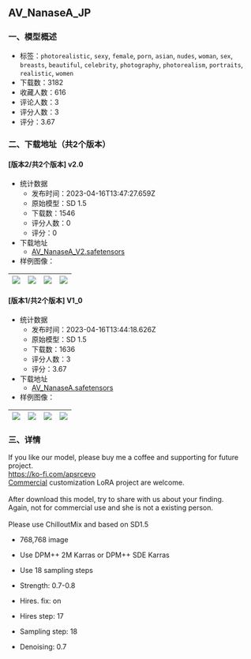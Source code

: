 ## AV_NanaseA_JP
### 一、模型概述

- 标签：`photorealistic`, `sexy`, `female`, `porn`, `asian`, `nudes`, `woman`, `sex`, `breasts`, `beautiful`, `celebrity`, `photography`, `photorealism`, `portraits`, `realistic`, `women`
- 下载数：3182
- 收藏人数：616
- 评论人数：3
- 评分人数：3
- 评分：3.67

### 二、下载地址（共2个版本）

#### [版本2/共2个版本] v2.0

- 统计数据
  - 发布时间：2023-04-16T13:47:27.659Z
  - 原始模型：SD 1.5
  - 下载数：1546
  - 评分人数：0
  - 评分：0
- 下载地址
  - [AV_NanaseA_V2.safetensors](https://civitai.com/api/download/models/47215)
- 样例图像：

| <img src="https://image.civitai.com/xG1nkqKTMzGDvpLrqFT7WA/a61c6c40-4dc0-4a19-831a-15effc094200/width=450/623660.jpeg" /> | <img src="https://image.civitai.com/xG1nkqKTMzGDvpLrqFT7WA/f3be24b6-544a-44d2-44e2-f1439dfc8600/width=450/509344.jpeg" /> | <img src="https://image.civitai.com/xG1nkqKTMzGDvpLrqFT7WA/aaf86ff3-77bd-4139-9541-3297d37de500/width=450/509298.jpeg" /> | <img src="https://image.civitai.com/xG1nkqKTMzGDvpLrqFT7WA/49578de6-b9d2-49c0-64a4-7f5bd4cf7500/width=450/509296.jpeg" /> |
| ---- | ---- | ---- | ---- |

#### [版本1/共2个版本] V1_0

- 统计数据
  - 发布时间：2023-04-16T13:44:18.626Z
  - 原始模型：SD 1.5
  - 下载数：1636
  - 评分人数：3
  - 评分：3.67
- 下载地址
  - [AV_NanaseA.safetensors](https://civitai.com/api/download/models/28439)
- 样例图像：

| <img src="https://image.civitai.com/xG1nkqKTMzGDvpLrqFT7WA/fc560439-ea26-47d6-797f-52547870f400/width=450/457281.jpeg" /> | <img src="https://image.civitai.com/xG1nkqKTMzGDvpLrqFT7WA/ce8247f4-9fad-4ef3-696e-43a240acdb00/width=450/457276.jpeg" /> | <img src="https://image.civitai.com/xG1nkqKTMzGDvpLrqFT7WA/0a1c406a-82d4-4809-16ec-4eaabe5c4500/width=450/457275.jpeg" /> | <img src="https://image.civitai.com/xG1nkqKTMzGDvpLrqFT7WA/ec1972b1-0196-4076-6503-72d25fd18c00/width=450/320249.jpeg" /> |
| ---- | ---- | ---- | ---- |


### 三、详情
<p>If you like our model, please buy me a coffee and supporting for future project.<br /><a target="_blank" rel="ugc" href="https://ko-fi.com/apsrcevo￼Commercial">https://ko-fi.com/apsrcevo<br />Commercial</a> customization LoRA project are welcome.<br /><br />After download this model, try to share with us about your finding.<br />Again, not for commercial use and she is not a existing person.<br /><br />Please use ChilloutMix and based on SD1.5</p><ul><li><p>768,768 image</p></li><li><p>Use DPM++ 2M Karras or DPM++ SDE Karras</p></li><li><p>Use 18 sampling steps</p></li><li><p>Strength: 0.7-0.8</p></li><li><p>Hires. fix: on</p></li><li><p>Hires step: 17</p></li><li><p>Sampling step: 18</p></li><li><p>Denoising: 0.7</p></li></ul>